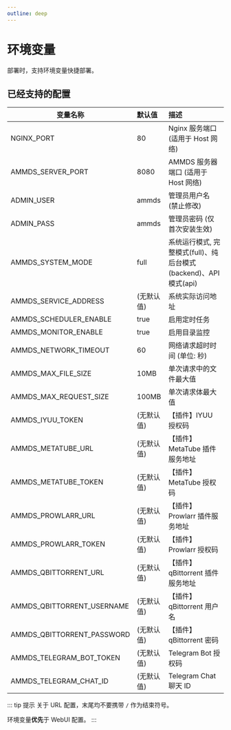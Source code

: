 ```yaml
---
outline: deep
---
```


# 环境变量

部署时，支持环境变量快捷部署。

## 已经支持的配置

| 变量名称                   | 默认值     | 描述                                                             |
| -------------------------- | :--------- | :--------------------------------------------------------------- |
| NGINX_PORT                 | 80         | Nginx 服务端口 (适用于 Host 网络)                                |
| AMMDS_SERVER_PORT          | 8080       | AMMDS 服务器端口 (适用于 Host 网络)                              |
| ADMIN_USER                 | ammds      | 管理员用户名 (禁止修改)                                          |
| ADMIN_PASS                 | ammds      | 管理员密码 (仅首次安装生效)                                      |
| AMMDS_SYSTEM_MODE          | full       | 系统运行模式, 完整模式(full)、纯后台模式(backend)、API 模式(api) |
| AMMDS_SERVICE_ADDRESS     | (无默认值) | 系统实际访问地址                                                 |
| AMMDS_SCHEDULER_ENABLE     | true       | 启用定时任务                                                     |
| AMMDS_MONITOR_ENABLE       | true       | 启用目录监控                                                     |
| AMMDS_NETWORK_TIMEOUT      | 60         | 网络请求超时时间 (单位: 秒)                                      |
| AMMDS_MAX_FILE_SIZE        | 10MB       | 单次请求中的文件最大值                                           |
| AMMDS_MAX_REQUEST_SIZE     | 100MB      | 单次请求体最大值                                                 |
| AMMDS_IYUU_TOKEN           | (无默认值) | 【插件】IYUU 授权码                                              |
| AMMDS_METATUBE_URL         | (无默认值) | 【插件】MetaTube 插件服务地址                                    |
| AMMDS_METATUBE_TOKEN       | (无默认值) | 【插件】MetaTube 授权码                                          |
| AMMDS_PROWLARR_URL         | (无默认值) | 【插件】Prowlarr 插件服务地址                                    |
| AMMDS_PROWLARR_TOKEN       | (无默认值) | 【插件】Prowlarr 授权码                                          |
| AMMDS_QBITTORRENT_URL      | (无默认值) | 【插件】qBittorrent 插件服务地址                                 |
| AMMDS_QBITTORRENT_USERNAME | (无默认值) | 【插件】qBittorrent 用户名                                       |
| AMMDS_QBITTORRENT_PASSWORD | (无默认值) | 【插件】qBittorrent 密码                                         |
| AMMDS_TELEGRAM_BOT_TOKEN   | (无默认值) | Telegram Bot 授权码                                              |
| AMMDS_TELEGRAM_CHAT_ID     | (无默认值) | Telegram Chat 聊天 ID                                            |

::: tip 提示
关于 URL 配置，末尾均不要携带 `/` 作为结束符号。

环境变量**优先**于 WebUI 配置。
:::
